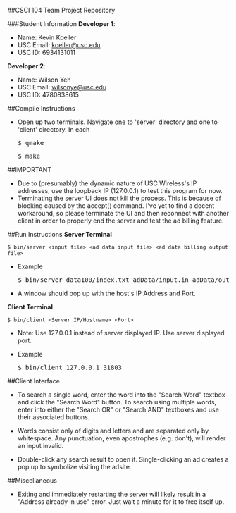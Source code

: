 ##CSCI 104 Team Project Repository

###Student Information
**Developer 1**:
  + Name: Kevin Koeller
  + USC Email: koeller@usc.edu
  + USC ID: 6934131011

**Developer 2**:
  + Name: Wilson Yeh
  + USC Email: wilsonye@usc.edu
  + USC ID: 4780838615

##Compile Instructions
+ Open up two terminals. Navigate one to 'server' directory and one to 'client' directory. In each
	

	<pre>$ qmake</pre>
	<pre>$ make</pre>

	
##IMPORTANT
+ Due to (presumably) the dynamic nature of USC Wireless's IP addresses, use the loopback IP (127.0.0.1) to test this program for now.
+ Terminating the server UI does not kill the process. This is because of blocking caused by the accept() command. I've yet to find a decent workaround, so please terminate the UI and then reconnect with another client in order to properly end the server and test the ad billing feature.

##Run Instructions
**Server Terminal**
	
	$ bin/server <input file> <ad data input file> <ad data billing output file>
	
+ Example
	

	<pre>$ bin/server data100/index.txt adData/input.in adData/output.out</pre>
	
+ A window should pop up with the host's IP Address and Port.

**Client Terminal**
	
	$ bin/client <Server IP/Hostname> <Port>
	
+ Note: Use 127.0.0.1 instead of server displayed IP. Use server displayed port.
+ Example
	

	<pre>$ bin/client 127.0.0.1 31803</pre>
	
	
##Client Interface
+ To search a single word, enter the word into the "Search Word" textbox and click the "Search Word" button.
To search using multiple words, enter into either the "Search OR" or "Search AND" textboxes and use their associated buttons.

+ Words consist only of digits and letters and are separated only by whitespace. Any punctuation, even apostrophes (e.g. don't), will render an input invalid.

+ Double-click any search result to open it.
Single-clicking an ad creates a pop up to symbolize visiting the adsite.

##Miscellaneous
+ Exiting and immediately restarting the server will likely result in a "Address already in use" error. Just wait a minute for it to free itself up.
